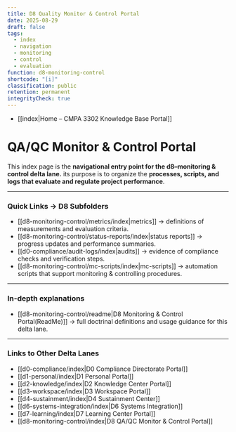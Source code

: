 ```yaml
---
title: D8 Quality Monitor & Control Portal
date: 2025-08-29
draft: false
tags:
  - index
  - navigation
  - monitoring
  - control
  - evaluation
function: d8-monitoring-control
shortcode: "[i]"
classification: public
retention: permanent
integrityCheck: true
---
```

- [[index|Home – CMPA 3302 Knowledge Base Portal]]
# QA/QC Monitor & Control Portal  

This index page is the **navigational entry point for the d8–monitoring & control delta lane.** its purpose is to organize the **processes, scripts, and logs that evaluate and regulate project performance**.  

---
### Quick Links → D8 Subfolders  

- [[d8-monitoring-control/metrics/index|metrics]] → definitions of measurements and evaluation criteria.  
- [[d8-monitoring-control/status-reports/index|status reports]] → progress updates and performance summaries.  
- [[d0-compliance/audit-logs/index|audits]] → evidence of compliance checks and verification steps.  
- [[d8-monitoring-control/mc-scripts/index|mc-scripts]] → automation scripts that support monitoring & controlling procedures.  

---
### In-depth explanations  

- [[d8-monitoring-control/readme|D8 Monitoring & Control Portal(ReadMe)]] → full doctrinal definitions and usage guidance for this delta lane.  

---
### Links to Other Delta Lanes  

- [[d0-compliance/index|D0 Compliance Directorate Portal]]
- [[d1-personal/index|D1 Personal Portal]]  
- [[d2-knowledge/index|D2 Knowledge Center Portal]]
- [[d3-workspace/index|D3 Workspace Portal]] 
- [[d4-sustainment/index|D4 Sustainment Center]]  
- [[d6-systems-integration/index|D6 Systems Integration]]  
- [[d7-learning/index|D7 Learning Center Portal]]  
- [[d8-monitoring-control/index|D8 QA/QC Monitor & Control Portal]]  